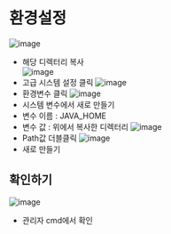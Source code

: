 # 환경설정
  ![image](https://user-images.githubusercontent.com/79209568/113699549-ae089100-9710-11eb-9f57-fba8a0093fc8.png)  
* 해당 디렉터리 복사  
  ![image](https://user-images.githubusercontent.com/79209568/113699638-d0021380-9710-11eb-8dda-f02a16d25c10.png)  
* 고급 시스템 설정 클릭
  ![image](https://user-images.githubusercontent.com/79209568/113699707-e4461080-9710-11eb-8856-a5c3d9bfea34.png)  
* 환경변수 클릭
  ![image](https://user-images.githubusercontent.com/79209568/113699740-ee680f00-9710-11eb-91d7-5843f7f6c837.png)  
* 시스템 변수에서 새로 만들기
* 변수 이름 : JAVA_HOME
* 변수 값 : 위에서 복사한 디렉터리
  ![image](https://user-images.githubusercontent.com/79209568/113699819-0a6bb080-9711-11eb-91d1-3a10cb98b84a.png)  
* Path값 더블클릭
  ![image](https://user-images.githubusercontent.com/79209568/113699861-148daf00-9711-11eb-85cd-8da256986075.png)   
* 새로 만들기
## 확인하기
  ![image](https://user-images.githubusercontent.com/79209568/113699932-2a9b6f80-9711-11eb-80ea-47568bb79790.png)  
* 관리자 cmd에서 확인
